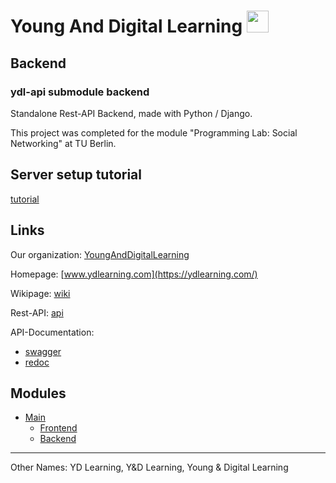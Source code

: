 # Young And Digital Learning <img src="https://ydlearning.com/static/.media/logo-ydl/SVG/YDL-Logo.svg" height="35">

## Backend

### ydl-api submodule backend

Standalone Rest-API Backend, made with Python / Django.

This project was completed for the module "Programming Lab: Social Networking" at TU Berlin.


## Server setup tutorial
[tutorial](https://github.com/YoungAndDigitalLearning/ydl-api/blob/master/Server-setup-manual.md)

## Links 
Our organization: [YoungAndDigitalLearning](https://github.com/YoungAndDigitalLearning)

Homepage: [www.ydlearning.com](https://ydlearning.com/)

Wikipage: [wiki](https://github.com/YoungAndDigitalLearning/ydl/wiki)

Rest-API: [api](https://api.ydlearning.com/)

API-Documentation: 

- [swagger](https://api.ydlearning.com/)
- [redoc](https://api.ydlearning.com/redoc/)

## Modules

- [Main](https://github.com/YoungAndDigitalLearning/ydl)
  - [Frontend](https://github.com/YoungAndDigitalLearning/ydl-front)
  - [Backend](https://github.com/YoungAndDigitalLearning/ydl-api)
  
---

Other Names:
YD Learning, Y&D Learning, Young & Digital Learning
